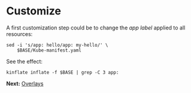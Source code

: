 # Customize

A first customization step could be to change the _app label_
applied to all resources:

<!-- @manifest @test -->
```
sed -i 's/app: hello/app: my-hello/' \
    $BASE/Kube-manifest.yaml
```

See the effect:
<!-- @manifest @test -->
```
kinflate inflate -f $BASE | grep -C 3 app:
```

__Next:__ [Overlays](overlays)
